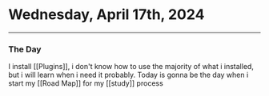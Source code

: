 # Wednesday, April 17th, 2024
---
### The Day
I install [[Plugins]], i don't know how to use the majority of what i installed, but i will learn when i need it probably.
Today is gonna be the day when i start my [[Road Map]] for my [[study]] process 
